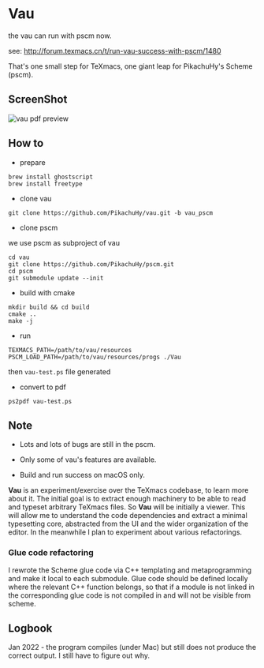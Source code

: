 

# Vau

the vau can run with pscm now.

see: http://forum.texmacs.cn/t/run-vau-success-with-pscm/1480

That's one small step for TeXmacs, one giant leap for PikachuHy's Scheme (pscm).

## ScreenShot

![vau pdf preview](http://cdn.pikachu.net.cn/pscm/vau/vau-test_pdf.png)

## How to

- prepare

```
brew install ghostscript
brew install freetype
```

- clone vau

```
git clone https://github.com/PikachuHy/vau.git -b vau_pscm
```

- clone pscm

we use pscm as subproject of vau

```
cd vau
git clone https://github.com/PikachuHy/pscm.git
cd pscm
git submodule update --init
```
- build with cmake

```
mkdir build && cd build
cmake ..
make -j
```

- run 

```
TEXMACS_PATH=/path/to/vau/resources PSCM_LOAD_PATH=/path/to/vau/resources/progs ./Vau
```

then `vau-test.ps` file generated

- convert to pdf

```
ps2pdf vau-test.ps
```



## Note

- Lots and lots of bugs are still in the pscm.

- Only some of vau's features are available.

- Build and run success on macOS only.

**Vau** is an experiment/exercise over the TeXmacs codebase, to learn more about it. The initial goal is to extract enough machinery to be able to read and typeset arbitrary TeXmacs files. So **Vau** will be initially a viewer. This will allow me to understand the code dependencies and extract a minimal typesetting core, abstracted from the UI and the wider organization of the editor. In the meanwhile I plan to experiment about various refactorings.

### Glue code refactoring

I rewrote the Scheme glue code via C++ templating and metaprogramming and make it local to each submodule. Glue code should be defined locally where the relevant C++ function belongs, so that if a module is not linked in the corresponding glue code is not compiled in and will not be visible from scheme. 


## Logbook

Jan 2022 - the program compiles (under Mac) but still does not produce the correct output. I still have to figure out why.



